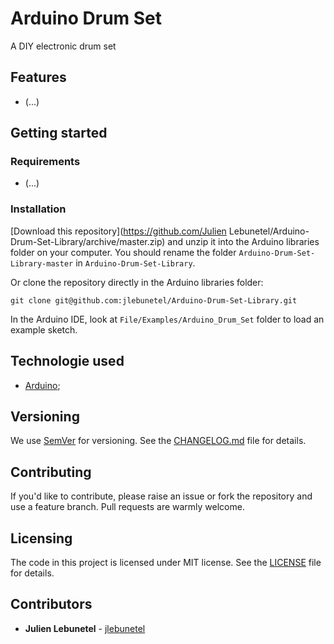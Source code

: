 # Arduino Drum Set
A DIY electronic drum set

## Features
 * (...)

## Getting started

### Requirements
 * (...)

### Installation
[Download this repository](https://github.com/Julien Lebunetel/Arduino-Drum-Set-Library/archive/master.zip) and unzip it into the Arduino libraries folder on your computer. You should rename the folder `Arduino-Drum-Set-Library-master` in `Arduino-Drum-Set-Library`.

Or clone the repository directly in the Arduino libraries folder:

```
git clone git@github.com:jlebunetel/Arduino-Drum-Set-Library.git
```

In the Arduino IDE, look at `File/Examples/Arduino_Drum_Set` folder to load an example sketch.

## Technologie used
 * [Arduino](https://www.arduino.cc/);

## Versioning
We use [SemVer](http://semver.org/) for versioning. See the [CHANGELOG.md](CHANGELOG.md) file for details.

## Contributing
If you'd like to contribute, please raise an issue or fork the repository and use a feature branch. Pull requests are warmly welcome.

## Licensing
The code in this project is licensed under MIT license. See the [LICENSE](LICENSE) file for details.

## Contributors
 * **Julien Lebunetel** - [jlebunetel](https://github.com/jlebunetel)
